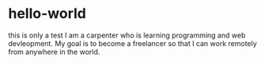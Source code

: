 # hello-world
this is only a test
I am a carpenter who is learning programming and web devleopment. My goal is to become a freelancer so that I can work remotely from anywhere in the world.
